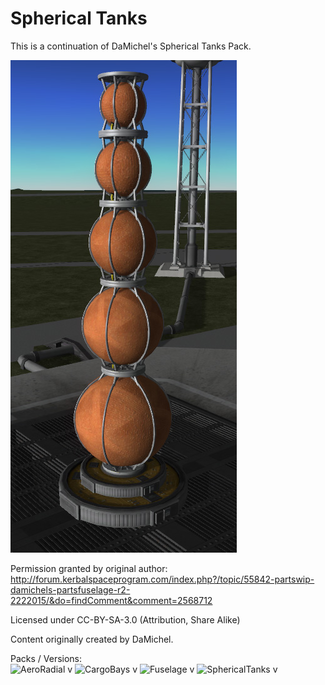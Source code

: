 # Spherical Tanks
This is a continuation of DaMichel's Spherical Tanks Pack.

![SphericalTanksStacked](https://raw.githubusercontent.com/ColorCurves/colorcurves.github.io/master/pictures/DMTanks/DaMichel's%20Pics/Spherical%20Tanks%20stacked%20together%20-%20Imgur.jpg)

Permission granted by original author:
http://forum.kerbalspaceprogram.com/index.php?/topic/55842-partswip-damichels-partsfuselage-r2-2222015/&do=findComment&comment=2568712

Licensed under CC-BY-SA-3.0 (Attribution, Share Alike)

Content originally created by DaMichel.

Packs / Versions:  
![AeroRadial v](https://img.shields.io/endpoint?url=https://raw.githubusercontent.com/zer0Kerbal/DaMichel/master/json/aeroradial.json)
![CargoBays v](https://img.shields.io/endpoint?url=https://raw.githubusercontent.com/zer0Kerbal/DaMichel/master/json/cargobays.json)
![Fuselage v](https://img.shields.io/endpoint?url=https://raw.githubusercontent.com/zer0Kerbal/DaMichel/master/json/fuselage.json)
![SphericalTanks v](https://img.shields.io/endpoint?url=https://raw.githubusercontent.com/zer0Kerbal/DaMichel/master/json/sphericaltanks.json)
